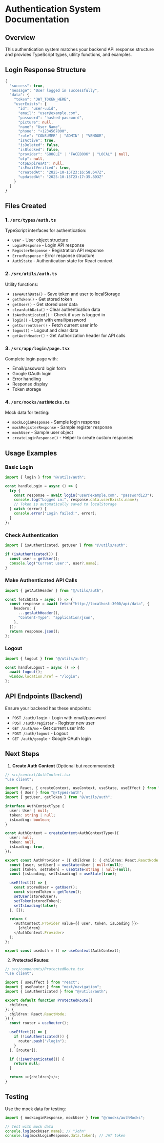 # Authentication System Documentation

## Overview

This authentication system matches your backend API response structure and provides TypeScript types, utility functions, and examples.

## Login Response Structure

```typescript
{
  "success": true,
  "message": "User logged in successfully",
  "data": {
    "token": "JWT_TOKEN_HERE",
    "userExists": {
      "id": "user-uuid",
      "email": "user@example.com",
      "password": "hashed-password",
      "picture": null,
      "name": "User Name",
      "phone": "+1234567890",
      "role": "CONSUMER" | "ADMIN" | "VENDOR",
      "isActive": true,
      "isDeleted": false,
      "isBlocked": false,
      "provider": "GOOGLE" | "FACEBOOK" | "LOCAL" | null,
      "otp": null,
      "otpExpiresAt": null,
      "isEmailVerified": true,
      "createdAt": "2025-10-15T23:16:58.647Z",
      "updatedAt": "2025-10-15T23:17:35.893Z"
    }
  }
}
```

## Files Created

### 1. `/src/types/auth.ts`

TypeScript interfaces for authentication:

- `User` - User object structure
- `LoginResponse` - Login API response
- `RegisterResponse` - Registration API response
- `ErrorResponse` - Error response structure
- `AuthState` - Authentication state for React context

### 2. `/src/utils/auth.ts`

Utility functions:

- `saveAuthData()` - Save token and user to localStorage
- `getToken()` - Get stored token
- `getUser()` - Get stored user data
- `clearAuthData()` - Clear authentication data
- `isAuthenticated()` - Check if user is logged in
- `login()` - Login with email/password
- `getCurrentUser()` - Fetch current user info
- `logout()` - Logout and clear data
- `getAuthHeader()` - Get Authorization header for API calls

### 3. `/src/app/login/page.tsx`

Complete login page with:

- Email/password login form
- Google OAuth login
- Error handling
- Response display
- Token storage

### 4. `/src/mocks/authMocks.ts`

Mock data for testing:

- `mockLoginResponse` - Sample login response
- `mockRegisterResponse` - Sample register response
- `mockUser` - Sample user object
- `createLoginResponse()` - Helper to create custom responses

## Usage Examples

### Basic Login

```typescript
import { login } from "@/utils/auth";

const handleLogin = async () => {
  try {
    const response = await login("user@example.com", "password123");
    console.log("Logged in:", response.data.userExists.name);
    // Token is automatically saved to localStorage
  } catch (error) {
    console.error("Login failed:", error);
  }
};
```

### Check Authentication

```typescript
import { isAuthenticated, getUser } from "@/utils/auth";

if (isAuthenticated()) {
  const user = getUser();
  console.log("Current user:", user?.name);
}
```

### Make Authenticated API Calls

```typescript
import { getAuthHeader } from "@/utils/auth";

const fetchData = async () => {
  const response = await fetch("http://localhost:3000/api/data", {
    headers: {
      ...getAuthHeader(),
      "Content-Type": "application/json",
    },
  });
  return response.json();
};
```

### Logout

```typescript
import { logout } from "@/utils/auth";

const handleLogout = async () => {
  await logout();
  window.location.href = "/login";
};
```

## API Endpoints (Backend)

Ensure your backend has these endpoints:

- `POST /auth/login` - Login with email/password
- `POST /auth/register` - Register new user
- `GET /auth/me` - Get current user info
- `POST /auth/logout` - Logout
- `GET /auth/google` - Google OAuth login

## Next Steps

1. **Create Auth Context** (Optional but recommended):

```typescript
// src/context/AuthContext.tsx
"use client";

import React, { createContext, useContext, useState, useEffect } from "react";
import { User } from "@/types/auth";
import { getUser, getToken } from "@/utils/auth";

interface AuthContextType {
  user: User | null;
  token: string | null;
  isLoading: boolean;
}

const AuthContext = createContext<AuthContextType>({
  user: null,
  token: null,
  isLoading: true,
});

export const AuthProvider = ({ children }: { children: React.ReactNode }) => {
  const [user, setUser] = useState<User | null>(null);
  const [token, setToken] = useState<string | null>(null);
  const [isLoading, setIsLoading] = useState(true);

  useEffect(() => {
    const storedUser = getUser();
    const storedToken = getToken();
    setUser(storedUser);
    setToken(storedToken);
    setIsLoading(false);
  }, []);

  return (
    <AuthContext.Provider value={{ user, token, isLoading }}>
      {children}
    </AuthContext.Provider>
  );
};

export const useAuth = () => useContext(AuthContext);
```

2. **Protected Routes**:

```typescript
// src/components/ProtectedRoute.tsx
"use client";

import { useEffect } from "react";
import { useRouter } from "next/navigation";
import { isAuthenticated } from "@/utils/auth";

export default function ProtectedRoute({
  children,
}: {
  children: React.ReactNode;
}) {
  const router = useRouter();

  useEffect(() => {
    if (!isAuthenticated()) {
      router.push("/login");
    }
  }, [router]);

  if (!isAuthenticated()) {
    return null;
  }

  return <>{children}</>;
}
```

## Testing

Use the mock data for testing:

```typescript
import { mockLoginResponse, mockUser } from "@/mocks/authMocks";

// Test with mock data
console.log(mockUser.name); // "John"
console.log(mockLoginResponse.data.token); // JWT token
```
